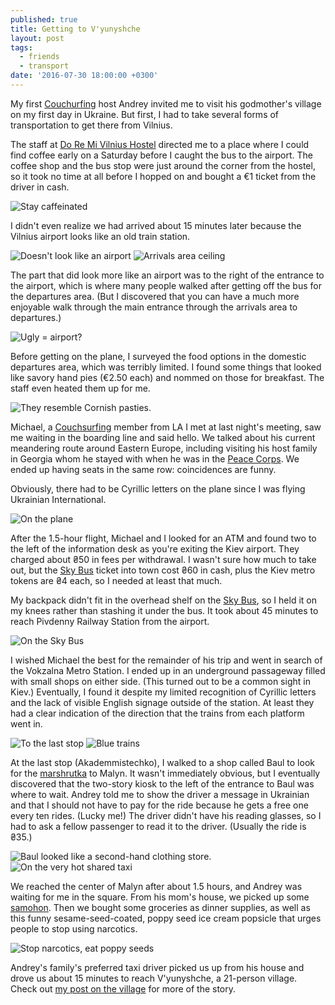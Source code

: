```yaml
---
published: true
title: Getting to V'yunyshche
layout: post
tags:
  - friends
  - transport
date: '2016-07-30 18:00:00 +0300'
---
```

My first [Couchurfing][cs] host Andrey invited me to visit his godmother's village on my first day in Ukraine. But first, I had to take several forms of transportation to get there from Vilnius.

<!--more-->

The staff at [Do Re Mi Vilnius Hostel](http://doremihostel.com/about-us.html) directed me to a place where I could find coffee early on a Saturday before I caught the bus to the airport. The coffee shop and the bus stop were just around the corner from the hostel, so it took no time at all before I hopped on and bought a €1 ticket from the driver in cash.

![Stay caffeinated]({{site.baseurl}}/images/2016/07/30/getting-to-vyunyshche/vilnius-coffeebus.jpeg)

I didn't even realize we had arrived about 15 minutes later because the Vilnius airport looks like an old train station.

![Doesn't look like an airport]({{site.baseurl}}/images/2016/07/30/getting-to-vyunyshche/vilnius-airport-front.jpeg)
![Arrivals area ceiling]({{site.baseurl}}/images/2016/07/30/getting-to-vyunyshche/vilnius-airport-inside.jpeg)

The part that did look more like an airport was to the right of the entrance to the airport, which is where many people walked after getting off the bus for the departures area. (But I discovered that you can have a much more enjoyable walk through the main entrance through the arrivals area to departures.)

![Ugly = airport?]({{site.baseurl}}/images/2016/07/30/getting-to-vyunyshche/vilnius-airport-departures.jpeg)

Before getting on the plane, I surveyed the food options in the domestic departures area, which was terribly limited. I found some things that looked like savory hand pies (€2.50 each) and nommed on those for breakfast. The staff even heated them up for me.

![They resemble Cornish pasties.]({{site.baseurl}}/images/2016/07/30/getting-to-vyunyshche/vilnius-airport-crustum.jpeg)

Michael, a [Couchsurfing][cs] member from LA I met at last night's meeting, saw me waiting in the boarding line and said hello. We talked about his current meandering route around Eastern Europe, including visiting his host family in Georgia whom he stayed with when he was in the [Peace Corps](https://www.peacecorps.gov). We ended up having seats in the same row: coincidences are funny.

Obviously, there had to be Cyrillic letters on the plane since I was flying Ukrainian International.

![On the plane]({{site.baseurl}}/images/2016/07/30/getting-to-vyunyshche/airplane-seat.jpeg)

After the 1.5-hour flight, Michael and I looked for an ATM and found two to the left of the information desk as you're exiting the Kiev airport. They charged about ₴50 in fees per withdrawal. I wasn't sure how much to take out, but the [Sky Bus][skybus] ticket into town cost ₴60 in cash, plus the Kiev metro tokens are ₴4 each, so I needed at least that much.

My backpack didn't fit in the overhead shelf on the [Sky Bus][skybus], so I held it on my knees rather than stashing it under the bus. It took about 45 minutes to reach Pivdenny Railway Station from the airport.

![On the Sky Bus]({{site.baseurl}}/images/2016/07/30/getting-to-vyunyshche/kiev-skybus.jpeg)

I wished Michael the best for the remainder of his trip and went in search of the Vokzalna Metro Station. I ended up in an underground passageway filled with small shops on either side. (This turned out to be a common sight in Kiev.) Eventually, I found it despite my limited recognition of Cyrillic letters and the lack of visible English signage outside of the station. At least they had a clear indication of the direction that the trains from each platform went in.

![To the last stop]({{site.baseurl}}/images/2016/07/30/getting-to-vyunyshche/kiev-metro-map.jpeg)
![Blue trains]({{site.baseurl}}/images/2016/07/30/getting-to-vyunyshche/kiev-metro-train.jpeg)

At the last stop (Akademmistechko), I walked to a shop called Baul to look for the [marshrutka](https://en.m.wikipedia.org/wiki/Marshrutka) to Malyn. It wasn't immediately obvious, but I eventually discovered that the two-story kiosk to the left of the entrance to Baul was where to wait. Andrey told me to show the driver a message in Ukrainian and that I should not have to pay for the ride because he gets a free one every ten rides. (Lucky me!) The driver didn't have his reading glasses, so I had to ask a fellow passenger to read it to the driver. (Usually the ride is ₴35.)

![Baul looked like a second-hand clothing store.]({{site.baseurl}}/images/2016/07/30/getting-to-vyunyshche/kiev-baul.jpeg)
![On the very hot shared taxi]({{site.baseurl}}/images/2016/07/30/getting-to-vyunyshche/kiev-marshrutka.jpeg)

We reached the center of Malyn after about 1.5 hours, and Andrey was waiting for me in the square. From his mom's house, we picked up some [samohon](https://en.m.wiktionary.org/wiki/самогон). Then we bought some groceries as dinner supplies, as well as this funny sesame-seed-coated, poppy seed ice cream popsicle that urges people to stop using narcotics.

![Stop narcotics, eat poppy seeds]({{site.baseurl}}/images/2016/07/30/getting-to-vyunyshche/malyn-popsicle.jpeg)

Andrey's family's preferred taxi driver picked us up from his house and drove us about 15 minutes to reach V'yunyshche, a 21-person village. Check out [my post on the village](/a-day-in-vyunyshche) for more of the story.

[cs]: https://www.couchsurfing.com/
[skybus]: https://kbp.aero/en/transport/sky-bus/
